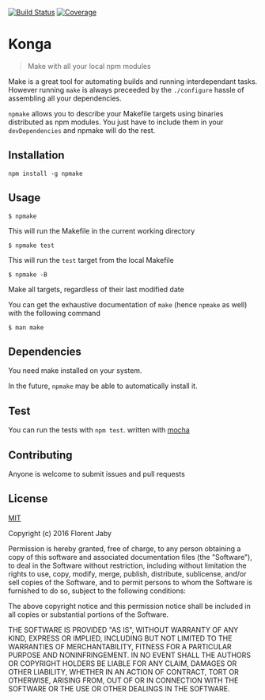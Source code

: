 [![Build Status][travis-image]][travis-url] [![Coverage][coveralls-image]][coveralls-url]

Konga
==================

> Make with all your local npm modules

Make is a great tool for automating builds and running interdependant tasks.
However running `make` is always preceeded by the `./configure` hassle of
assembling all your dependencies.

`npmake` allows you to describe your Makefile targets using binaries
distributed as npm modules. You just have to include them in your
`devDependencies` and npmake will do the rest.

Installation
------------

    npm install -g npmake


Usage
-----

    $ npmake

This will run the Makefile in the current working directory


    $ npmake test

This will run the `test` target from the local Makefile


    $ npmake -B

Make all targets, regardless of their last modified date


You can get the exhaustive documentation of `make` (hence `npmake` as well) with
the following command

    $ man make

Dependencies
------------

You need make installed on your system.

In the future, `npmake` may be able to automatically install it.

Test
----

You can run the tests with `npm test`. written with [mocha][mocha-url]

Contributing
------------

Anyone is welcome to submit issues and pull requests

License
-------

[MIT](http://opensource.org/licenses/MIT)

Copyright (c) 2016 Florent Jaby

Permission is hereby granted, free of charge, to any person obtaining a copy of this software and associated documentation files (the "Software"), to deal in the Software without restriction, including without limitation the rights to use, copy, modify, merge, publish, distribute, sublicense, and/or sell copies of the Software, and to permit persons to whom the Software is furnished to do so, subject to the following conditions:

The above copyright notice and this permission notice shall be included in all copies or substantial portions of the Software.

THE SOFTWARE IS PROVIDED "AS IS", WITHOUT WARRANTY OF ANY KIND, EXPRESS OR IMPLIED, INCLUDING BUT NOT LIMITED TO THE WARRANTIES OF MERCHANTABILITY, FITNESS FOR A PARTICULAR PURPOSE AND NONINFRINGEMENT. IN NO EVENT SHALL THE AUTHORS OR COPYRIGHT HOLDERS BE LIABLE FOR ANY CLAIM, DAMAGES OR OTHER LIABILITY, WHETHER IN AN ACTION OF CONTRACT, TORT OR OTHERWISE, ARISING FROM, OUT OF OR IN CONNECTION WITH THE SOFTWARE OR THE USE OR OTHER DEALINGS IN THE SOFTWARE.


[travis-image]: http://img.shields.io/travis/Floby/npmake/master.svg?style=flat
[travis-url]: https://travis-ci.org/Floby/npmake
[coveralls-image]: http://img.shields.io/coveralls/Floby/npmake/master.svg?style=flat
[coveralls-url]: https://coveralls.io/r/Floby/npmake
[mocha-url]: https://github.com/visionmedia/mocha
[kong-url]: http://getkong.org

